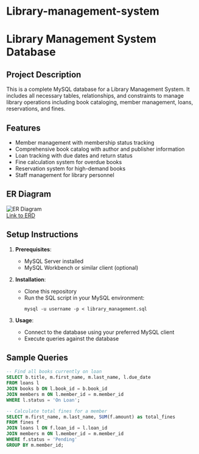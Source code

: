 # Library-management-system
# Library Management System Database

## Project Description
This is a complete MySQL database for a Library Management System. It includes all necessary tables, relationships, and constraints to manage library operations including book cataloging, member management, loans, reservations, and fines.

## Features
- Member management with membership status tracking
- Comprehensive book catalog with author and publisher information
- Loan tracking with due dates and return status
- Fine calculation system for overdue books
- Reservation system for high-demand books
- Staff management for library personnel

## ER Diagram
![ER Diagram](er_diagram.png)  
[Link to ERD](#) <!-- Replace with your actual link -->

## Setup Instructions

1. **Prerequisites**:
   - MySQL Server installed
   - MySQL Workbench or similar client (optional)

2. **Installation**:
   - Clone this repository
   - Run the SQL script in your MySQL environment:
     ```
     mysql -u username -p < library_management.sql
     ```

3. **Usage**:
   - Connect to the database using your preferred MySQL client
   - Execute queries against the database

## Sample Queries

```sql
-- Find all books currently on loan
SELECT b.title, m.first_name, m.last_name, l.due_date 
FROM loans l
JOIN books b ON l.book_id = b.book_id
JOIN members m ON l.member_id = m.member_id
WHERE l.status = 'On Loan';

-- Calculate total fines for a member
SELECT m.first_name, m.last_name, SUM(f.amount) as total_fines
FROM fines f
JOIN loans l ON f.loan_id = l.loan_id
JOIN members m ON l.member_id = m.member_id
WHERE f.status = 'Pending'
GROUP BY m.member_id;
